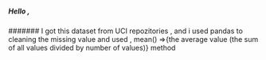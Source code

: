 ##### Hello ,
####### I got this dataset from UCI repozitories , and i  used pandas to cleaning the missing value and used , mean() =>{the average value (the sum of all values divided by number of values)} method
